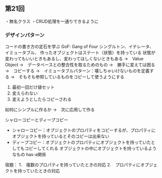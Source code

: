 ## 第21回
・無名クラス
・CRUD処理を一通りできるように

### デザインパターン
コードの書き方の定石を学ぶ
GoF: Gang of Four
シングルトン、イテレータ、イミュータブル、
作ったオブジェクトはステート（状態）を持っている
状態が変わってもいいときもあるし、変わってほしくないときもある
→　Value Object
→　データベースとの整合性を取るためのもの
→　勝手に変えては困る　→　コピーする
→　イミュータブルパターン：壊しちゃいけないものを定義する
→　そもそも参照しているものをコピーして使うようにする

1. 最初一回だけ値セット
2. 変えられない
3. 変えようとしたらコピーされる

如何にシンプルに作るか
→　次に応用して作る

シャローコピーとディープコピー
- シャローコピー：オブジェクトのプロパティをコピーするが、プロパティにオブジェクトを持っているとそのコピーは出来ない
- ディープコピー：オブジェクトのプロパティにオブジェクトを持っていたとしてもコピーしてくれる
オブジェクトの中にオブジェクトを持っているようなもの
has-a関係

宿題：
1.　複数のプロパティを持っていたときの対応
2.　プロパティにオブジェクトを持っていたときの対応

